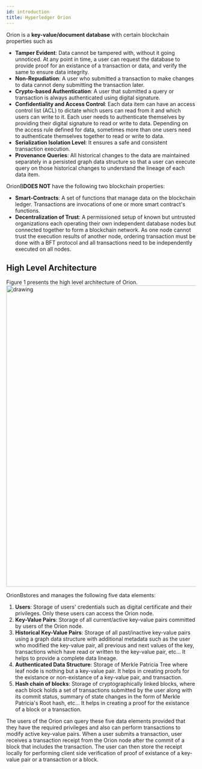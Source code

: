 ```yaml
---
id: introduction
title: Hyperledger Orion
---
```


<!--
 Copyright IBM Corp. All Rights Reserved.

 SPDX-License-Identifier: CC-BY-4.0
 -->

Orion is a **key-value/document database** with certain blockchain properties such as

  - **Tamper Evident**: Data cannot be tampered with, without it going unnoticed. At any point in time, a user can request the database to provide proof for an existance of a transaction or data, and verify the same to ensure data integrity.
  - **Non-Repudiation**: A user who submitted a transaction to make changes to data cannot deny submitting the transaction later.
  - **Crypto-based Authentication**: A user that submitted a query or transaction is always authenticated using digital signature.
  - **Confidentiality and Access Control**: Each data item can have an access control list (ACL) to dictate which users can read from it and which users can write to it. Each user needs to authenticate themselves by providing their digital signature to read or write to data. Depending on the access rule defined for data, sometimes more than one users need to authenticate themselves together to read or write to data.
  - **Serialization Isolation Level**: It ensures a safe and consistent transaction execution.
  - **Provenance Queries**: All historical changes to the data are maintained separately in a persisted graph data structure so that a user can execute query on those historical changes to understand the lineage of each data item.

OrionB**DOES NOT** have the following two blockchain properties:

  - **Smart-Contracts**: A set of functions that manage data on the blockchain ledger. Transactions are invocations of one or more smart contract's functions.
  - **Decentralization of Trust**: A permissioned setup of known but untrusted organizations each operating their own independent database nodes but connected together to form a blockchain network. As one node cannot trust the execution results of another node, ordering transaction must be done with a BFT protocol
  and all transactions need to be independently executed on all nodes.

## High Level Architecture
Figure 1 presents the high level architecture of Orion.
<img src="./docs/figures/high-level-architecture.png" alt="drawing" width="800"/>

OrionBstores and manages the following five data elements:

  1. **Users**: Storage of users' credentials such as digital certificate and their privileges. Only these users can access the Orion node.
  2. **Key-Value Pairs**: Storage of all current/active key-value pairs committed by users of the Orion node.
  3. **Historical Key-Value Pairs**: Storage of all past/inactive key-value pairs using a graph data structure with additional metadata
  such as the user who modified the key-value pair, all previous and next values of the key, transactions which have read or written to
  the key-value pair, etc... It helps to provide a complete data lineage.
  4. **Authenticated Data Structure**: Storage of Merkle Patricia Tree where leaf node is nothing but a key-value pair. It helps in
  creating proofs for the existance or non-existance of a key-value pair, and transaction.
  5. **Hash chain of blocks**: Storage of cryptographically linked blocks, where each block holds a set of transactions submitted
  by the user along with its commit status, summary of state changes in the form of Merkle Patricia's Root hash, etc... It helps in
  creating a proof for the existance of a block or a transaction.

The users of the Orion can query these five data elements provided that they have the required privileges and
also can perform transactions to modify active key-value pairs. When a user submits a transaction, user receives a transaction receipt
from the Orion node after the commit of a block that includes the transaction. The user can then store the receipt locally for performing
client side verification of proof of existance of a key-value pair or a transaction or a block.

